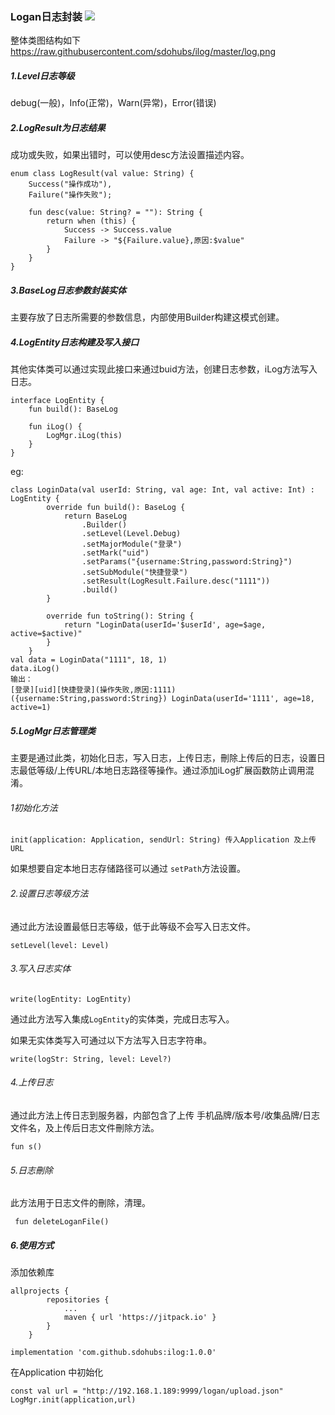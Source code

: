 ### Logan日志封装 [![](https://jitpack.io/v/sdohubs/ilog.svg)](https://jitpack.io/#sdohubs/ilog)

整体类图结构如下
https://raw.githubusercontent.com/sdohubs/ilog/master/log.png

##### 1.Level日志等级

debug(一般)，Info(正常)，Warn(异常)，Error(错误)

##### 2.LogResult为日志结果

成功或失败，如果出错时，可以使用desc方法设置描述内容。

```
enum class LogResult(val value: String) {
    Success("操作成功"),
    Failure("操作失败");

    fun desc(value: String? = ""): String {
        return when (this) {
            Success -> Success.value
            Failure -> "${Failure.value},原因:$value"
        }
    }
}
```

##### 3.BaseLog日志参数封装实体

主要存放了日志所需要的参数信息，内部使用Builder构建这模式创建。

##### 4.LogEntity日志构建及写入接口

其他实体类可以通过实现此接口来通过buid方法，创建日志参数，iLog方法写入日志。

```
interface LogEntity {
    fun build(): BaseLog

    fun iLog() {
        LogMgr.iLog(this)
    }
}
```

eg:

```
class LoginData(val userId: String, val age: Int, val active: Int) : LogEntity {
        override fun build(): BaseLog {
            return BaseLog
                .Builder()
                .setLevel(Level.Debug)
                .setMajorModule("登录")
                .setMark("uid")
                .setParams("{username:String,password:String}")
                .setSubModule("快捷登录")
                .setResult(LogResult.Failure.desc("1111"))
                .build()
        }

        override fun toString(): String {
            return "LoginData(userId='$userId', age=$age, active=$active)"
        }
    }
val data = LoginData("1111", 18, 1)
data.iLog()
输出：
[登录][uid][快捷登录](操作失败,原因:1111) ({username:String,password:String}) LoginData(userId='1111', age=18, active=1)
```

##### 5.LogMgr日志管理类

主要是通过此类，初始化日志，写入日志，上传日志，刪除上传后的日志，设置日志最低等级/上传URL/本地日志路径等操作。通过添加iLog扩展函数防止调用混淆。

###### 1初始化方法

```
init(application: Application, sendUrl: String) 传入Application 及上传URL
```

如果想要自定本地日志存储路径可以通过 `setPath`方法设置。

###### 2.设置日志等级方法

通过此方法设置最低日志等级，低于此等级不会写入日志文件。

```
setLevel(level: Level) 
```

###### 3.写入日志实体

```
write(logEntity: LogEntity) 
```

通过此方法写入集成`LogEntity`的实体类，完成日志写入。

如果无实体类写入可通过以下方法写入日志字符串。

```
write(logStr: String, level: Level?)
```

###### 4.上传日志

通过此方法上传日志到服务器，内部包含了上传 手机品牌/版本号/收集品牌/日志文件名，及上传后日志文件刪除方法。

```
fun s()
```

###### 5.日志刪除

此方法用于日志文件的刪除，清理。

```
 fun deleteLoganFile()
```

##### 6.使用方式

添加依赖库
```
allprojects {
		repositories {
			...
			maven { url 'https://jitpack.io' }
		}
	}
```

```
implementation 'com.github.sdohubs:ilog:1.0.0'
```

在Application 中初始化

```
const val url = "http://192.168.1.189:9999/logan/upload.json"
LogMgr.init(application,url)
```

